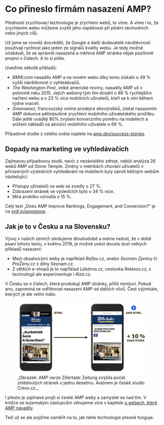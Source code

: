 # Co přineslo firmám nasazení AMP?

Předností zrychlovací technologie je zrychlení webů, to víme. A víme i to, že zrychlením webu můžeme zvýšit jeho úspěšnost při plnění obchodních nebo jiných cílů.

Už jsme se rovněž dozvěděli, že Google a další dodavatelé návštěvnosti používají rychlost jako jeden ze signálů kvality webu. Je tedy možné očekávat, že se správně nasazená a měřená AMP stránka nějak pozitivně projeví v číslech. A to si pište.

Uveďme několik příkladů:

* _BMW.com_ nasadilo AMP a na novém webu díky tomu získalo o 49 % vyšší návštěvnost z vyhledávačů.
* _The Washington Post_, velké americké noviny, nasadily AMP už v polovině roku 2015. Jejich webový tým tím dosáhl o 88 % rychlejšího načtení webu a o 23 % více mobilních uživatelů, kteří se k nim během týdne vraceli.
* _Greenweez_, francouzský online prodejce ekovýrobků, získal nasazením AMP dokonce pětinásobné zrychlení mobilního uživatelského prožitku. Dále ještě uvádějí 80% zvýšení konverzního poměru na mobilech a snížení nákladů na akvizici mobilního uživatele o 66 %.

Případové studie z celého světa najdete na [amp.dev/success-stories](https://amp.dev/success-stories/).

## Dopady na marketing ve vyhledávačích

Zajímavou případovou studii, navíc z nezávislého zdroje, nabízí analýza 26 webů AMP od Stone Temple. Změny v metrikách chování uživatelů v přirozených výsledcích vyhledávání na mobilech byly oproti běžným webům následující:

* Přístupy uživatelů na web se zvedly o 27 %.
* Zobrazení stránek ve výsledcích bylo o 34 % více.
* Míra prokliku vzrostla o 15 %.

Celý text „Does AMP Improve Rankings, Engagement, and Conversion?“ je na [vrdl.in/ampstone](https://www.stonetemple.com/amp-impact-on-rankings-conversions-engagement/).

## Jak je to v Česku a na Slovensku?

Vývoj v našich zemích sledujeme dlouhodobě a máme radost, že v době psaní tohoto textu, v květnu 2019, je možné uvést docela dost velkých příkladů nasazení:

* Mezi obsahovými weby je například _Reflex.cz_, anebo _Seznam Zprávy_ či _ProŽeny.cz_ z dílny Seznam.cz.
* Z větších e-shopů je to například _Lékárna.cz_, cestovka _Relaxos.cz_, s technologií ale experimentuje i _Alza.cz_.

V Česku se o číslech, která produkují AMP stránky, příliš nemluví. Pokud ano, zapomíná se odfiltrovat nasazení AMP od dalších vlivů. Čest výjimkám, kterých je ale velmi málo.

<figure>
<img src="../dist/images/original/vdamp/zillertaller.png" alt="">
<figcaption markdown="1">
_Obrázek: AMP verze Zillertaler Zeitung zvýšila počet zhlédnutých stránek o jednu desetinu. Autorem je české studio Creox.cz._
</figcaption>
</figure>

I přesto je zajímavé projít si české AMP weby a zamyslet se nad tím. V knížce se tuzemským zástupcům věnujeme více v kapitole [o webech, které AMP nasadily](4-uvod.md).

Teď už se ale pojďme zaměřit na to, jak tahle technologie přesně funguje.
